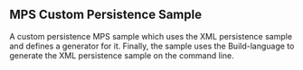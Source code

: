 ## MPS Custom Persistence Sample

A custom persistence MPS sample which uses the XML persistence sample and defines a generator for it.
Finally, the sample uses the Build-language to generate the XML persistence sample on the command line.